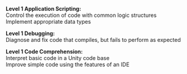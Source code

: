 <strong>Level 1 Application Scripting:</strong> <br> 
Control the execution of code with common logic structures<br>
Implement appropriate data types<br>

<strong>Level 1 Debugging:</strong><br> 
Diagnose and fix code that compiles, but fails to perform as expected<br>

<strong>Level 1 Code Comprehension:</strong><br> 
Interpret basic code in a Unity code base<br>
Improve simple code using the features of an IDE
